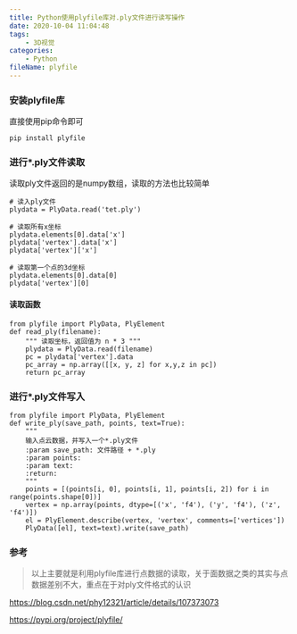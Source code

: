 ```yaml
---
title: Python使用plyfile库对.ply文件进行读写操作
date: 2020-10-04 11:04:48
tags:
	- 3D视觉
categories:
	- Python
fileName: plyfile
---
```


### 安装plyfile库

直接使用pip命令即可

```
pip install plyfile
```

### 进行*.ply文件读取

读取ply文件返回的是numpy数组，读取的方法也比较简单

```
# 读入ply文件
plydata = PlyData.read('tet.ply')

# 读取所有x坐标
plydata.elements[0].data['x']
plydata['vertex'].data['x']
plydata['vertex']['x']

# 读取第一个点的3d坐标
plydata.elements[0].data[0]
plydata['vertex'][0]
```

#### 读取函数

```
from plyfile import PlyData, PlyElement
def read_ply(filename):
    """ 读取坐标，返回值为 n * 3 """
    plydata = PlyData.read(filename)
    pc = plydata['vertex'].data
    pc_array = np.array([[x, y, z] for x,y,z in pc])
    return pc_array
```

### 进行*.ply文件写入

```
from plyfile import PlyData, PlyElement
def write_ply(save_path, points, text=True):
    """
    输入点云数据，并写入一个*.ply文件
    :param save_path: 文件路径 + *.ply
    :param points:
    :param text:
    :return: 
    """
    points = [(points[i, 0], points[i, 1], points[i, 2]) for i in range(points.shape[0])]
    vertex = np.array(points, dtype=[('x', 'f4'), ('y', 'f4'), ('z', 'f4')])
    el = PlyElement.describe(vertex, 'vertex', comments=['vertices'])
    PlyData([el], text=text).write(save_path)
```



### 参考

> 以上主要就是利用plyfile库进行点数据的读取，关于面数据之类的其实与点数据差别不大，重点在于对ply文件格式的认识

https://blog.csdn.net/phy12321/article/details/107373073

https://pypi.org/project/plyfile/